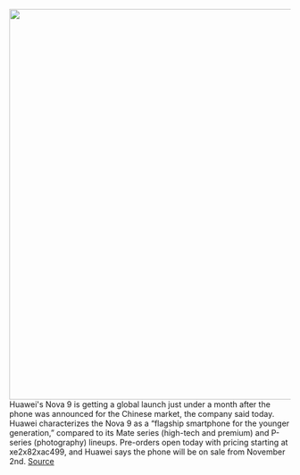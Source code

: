 <img src='https://cdn.vox-cdn.com/thumbor/yE41IMOMJQ8nEo99qqkOf2Mlu9M=/0x0:1440x960/1200x800/filters:focal(970x372:1200x602)/cdn.vox-cdn.com/uploads/chorus_image/image/70026002/huawei_nova_9_1_mob_2x.0.jpg' width='700px' /><br/>
Huawei's Nova 9 is getting a global launch just under a month after the phone was announced for the Chinese market, the company said today. Huawei characterizes the Nova 9 as a “flagship smartphone for the younger generation,” compared to its Mate series (high-tech and premium) and P-series (photography) lineups. Pre-orders open today with pricing starting at xe2x82xac499, and Huawei says the phone will be on sale from November 2nd.
<a href='https://www.theverge.com/2021/10/21/22736182/huawei-nova-9-global-launch-harmony-os-smartphone-features'> Source <a/>